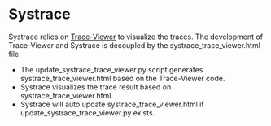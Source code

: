 <!-- Copyright 2015 The Chromium Authors. All rights reserved.
     Use of this source code is governed by a BSD-style license that can be
     found in the LICENSE file.
-->
Systrace
========

Systrace relies on
[Trace-Viewer](https://github.com/catapult-project/catapult/blob/master/tracing/README.md)
to visualize the traces. The development of Trace-Viewer and Systrace is
decoupled by the systrace_trace_viewer.html file.
* The update_systrace_trace_viewer.py script generates
systrace_trace_viewer.html based on the Trace-Viewer code.
* Systrace visualizes the trace result based on systrace_trace_viewer.html.
* Systrace will auto update systrace_trace_viewer.html if
update_systrace_trace_viewer.py exists.
